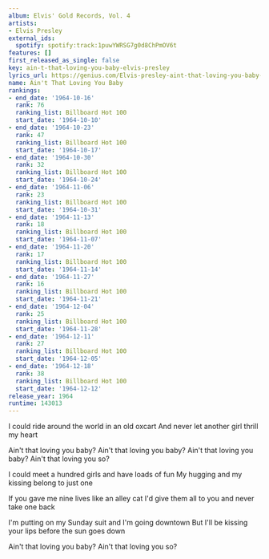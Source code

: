 ```yaml
---
album: Elvis' Gold Records, Vol. 4
artists:
- Elvis Presley
external_ids:
  spotify: spotify:track:1puwYWRSG7g0d8ChPmOV6t
features: []
first_released_as_single: false
key: ain-t-that-loving-you-baby-elvis-presley
lyrics_url: https://genius.com/Elvis-presley-aint-that-loving-you-baby-lyrics
name: Ain't That Loving You Baby
rankings:
- end_date: '1964-10-16'
  rank: 76
  ranking_list: Billboard Hot 100
  start_date: '1964-10-10'
- end_date: '1964-10-23'
  rank: 47
  ranking_list: Billboard Hot 100
  start_date: '1964-10-17'
- end_date: '1964-10-30'
  rank: 32
  ranking_list: Billboard Hot 100
  start_date: '1964-10-24'
- end_date: '1964-11-06'
  rank: 23
  ranking_list: Billboard Hot 100
  start_date: '1964-10-31'
- end_date: '1964-11-13'
  rank: 18
  ranking_list: Billboard Hot 100
  start_date: '1964-11-07'
- end_date: '1964-11-20'
  rank: 17
  ranking_list: Billboard Hot 100
  start_date: '1964-11-14'
- end_date: '1964-11-27'
  rank: 16
  ranking_list: Billboard Hot 100
  start_date: '1964-11-21'
- end_date: '1964-12-04'
  rank: 25
  ranking_list: Billboard Hot 100
  start_date: '1964-11-28'
- end_date: '1964-12-11'
  rank: 27
  ranking_list: Billboard Hot 100
  start_date: '1964-12-05'
- end_date: '1964-12-18'
  rank: 38
  ranking_list: Billboard Hot 100
  start_date: '1964-12-12'
release_year: 1964
runtime: 143013
---
```

I could ride around the world in an old oxcart
And never let another girl thrill my heart


Ain't that loving you baby?
Ain't that loving you baby?
Ain't that loving you baby?
Ain't that loving you so?

I could meet a hundred girls and have loads of fun
My hugging and my kissing belong to just one



If you gave me nine lives like an alley cat
I'd give them all to you and never take one back



I'm putting on my Sunday suit and I'm going downtown
But I'll be kissing your lips before the sun goes down

Ain't that loving you baby?
Ain't that loving you so?
